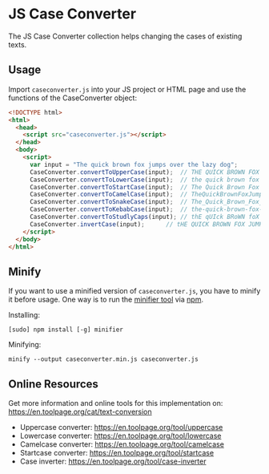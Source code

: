 # JS Case Converter
The JS Case Converter collection helps changing the cases of existing texts.

## Usage
Import `caseconverter.js` into your JS project or HTML page and use the functions of the CaseConverter object:

```html
<!DOCTYPE html>
<html>
  <head>
    <script src="caseconverter.js"></script>
  </head>
  <body>
    <script>
      var input = "The quick brown fox jumps over the lazy dog";
      CaseConverter.convertToUpperCase(input); 	// THE QUICK BROWN FOX JUMPS OVER THE LAZY DOG
      CaseConverter.convertToLowerCase(input); 	// the quick brown fox jumps over the lazy dog
      CaseConverter.convertToStartCase(input); 	// The Quick Brown Fox Jumps Over The Lazy Dog
      CaseConverter.convertToCamelCase(input); 	// TheQuickBrownFoxJumpsOverTheLazyDog
      CaseConverter.convertToSnakeCase(input); 	// The_Quick_Brown_Fox_Jumps_Over_The_Lazy_Dog
      CaseConverter.convertToKebabCase(input); 	// the-quick-brown-fox-jumps-over-the-lazy-dog
      CaseConverter.convertToStudlyCaps(input);	// thE qUIck BRoWN foX jUMPs oVeR tHe lAZY doG
      CaseConverter.invertCase(input); 		// tHE QUICK BROWN FOX JUMPS OVER THE LAZY DOG    
    </script>
  </body>
</html>
```

## Minify
If you want to use a minified version of `caseconverter.js`, you have to minify it before usage. One way is to run the [minifier tool](https://www.npmjs.com/package/minifier) via [npm](https://www.npmjs.com/).

Installing:

    [sudo] npm install [-g] minifier

Minifying:

    minify --output caseconverter.min.js caseconverter.js


## Online Resources

Get more information and online tools for this implementation on:
https://en.toolpage.org/cat/text-conversion

* Uppercase converter: https://en.toolpage.org/tool/uppercase
* Lowercase converter: https://en.toolpage.org/tool/lowercase
* Camelcase converter: https://en.toolpage.org/tool/camelcase
* Startcase converter: https://en.toolpage.org/tool/startcase
* Case inverter: https://en.toolpage.org/tool/case-inverter
